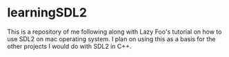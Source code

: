 # learningSDL2
This is a repository of me following along with Lazy Foo's tutorial on how to use SDL2 on mac operating system. 
I plan on using this as a basis for the other projects I would do with SDL2 in C++.
